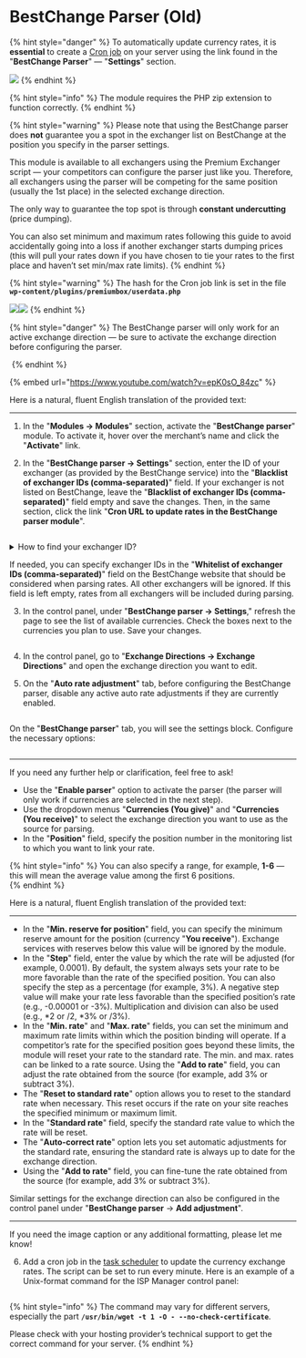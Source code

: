 # BestChange Parser (Old)

{% hint style="danger" %}
To automatically update currency rates, it is **essential** to create a [Cron job](https://premium.gitbook.io/rukovodstvo-polzovatelya/osnovnye-nastroiki/faq/kak-sozdat-zadanie-cron-na-servere) on your server using the link found in the "**BestChange Parser**" — "**Settings**" section.

![](<../../../.gitbook/assets/image (1482).png>)
{% endhint %}

{% hint style="info" %}
The module requires the PHP zip extension to function correctly.
{% endhint %}

{% hint style="warning" %}
Please note that using the BestChange parser does **not** guarantee you a spot in the exchanger list on BestChange at the position you specify in the parser settings.

This module is available to all exchangers using the Premium Exchanger script — your competitors can configure the parser just like you. Therefore, all exchangers using the parser will be competing for the same position (usually the 1st place) in the selected exchange direction.

The only way to guarantee the top spot is through **constant undercutting** (price dumping).

You can also set minimum and maximum rates following this guide to avoid accidentally going into a loss if another exchanger starts dumping prices (this will pull your rates down if you have chosen to tie your rates to the first place and haven’t set min/max rate limits).
{% endhint %}

{% hint style="warning" %}
The hash for the Cron job link is set in the file **`wp-content/plugins/premiumbox/userdata.php`**

![](<../../../.gitbook/assets/image (1520).png>)![](<../../../.gitbook/assets/image (1521).png>)
{% endhint %}

{% hint style="danger" %}
The BestChange parser will only work for an active exchange direction — be sure to activate the exchange direction before configuring the parser.
  
<img src="../../../.gitbook/assets/image (733).png" alt="" data-size="original">
{% endhint %}

{% embed url="https://www.youtube.com/watch?v=epK0sO_84zc" %}

Here is a natural, fluent English translation of the provided text:

---

1. In the "**Modules → Modules**" section, activate the "**BestChange parser**" module. To activate it, hover over the merchant’s name and click the "**Activate**" link.

2. In the "**BestChange parser → Settings**" section, enter the ID of your exchanger (as provided by the BestChange service) into the "**Blacklist of exchanger IDs (comma-separated)**" field. If your exchanger is not listed on BestChange, leave the "**Blacklist of exchanger IDs (comma-separated)**" field empty and save the changes. Then, in the same section, click the link "**Cron URL to update rates in the BestChange parser module**".

<figure><img src="../../../.gitbook/assets/image (897).png" alt=""><figcaption></figcaption></figure>

<details>

<summary>How to find your exchanger ID?</summary>

Click the image below to see how to find your exchanger ID on the BestChange website.

<img src="../../../.gitbook/assets/Clip2net_230726151417.png" alt="" data-size="original">

</details>

If needed, you can specify exchanger IDs in the "**Whitelist of exchanger IDs (comma-separated)**" field on the BestChange website that should be considered when parsing rates. All other exchangers will be ignored. If this field is left empty, rates from all exchangers will be included during parsing.

3. In the control panel, under "**BestChange parser → Settings**," refresh the page to see the list of available currencies. Check the boxes next to the currencies you plan to use. Save your changes.

<figure><img src="../../../.gitbook/assets/image (1034).png" alt=""><figcaption></figcaption></figure>

4. In the control panel, go to "**Exchange Directions → Exchange Directions**" and open the exchange direction you want to edit.

5. On the "**Auto rate adjustment**" tab, before configuring the BestChange parser, disable any active auto rate adjustments if they are currently enabled.

<figure><img src="../../../.gitbook/assets/image (1215).png" alt=""><figcaption></figcaption></figure>

On the "**BestChange parser**" tab, you will see the settings block. Configure the necessary options:

<figure><img src="../../../.gitbook/assets/image (1044).png" alt=""><figcaption></figcaption></figure>

---

If you need any further help or clarification, feel free to ask!

* Use the "**Enable parser**" option to activate the parser (the parser will only work if currencies are selected in the next step).  
* Use the dropdown menus "**Currencies (You give)**" and "**Currencies (You receive)**" to select the exchange direction you want to use as the source for parsing.  
* In the "**Position**" field, specify the position number in the monitoring list to which you want to link your rate.

{% hint style="info" %}
You can also specify a range, for example, **1-6** — this will mean the average value among the first 6 positions.  
{% endhint %}

Here is a natural, fluent English translation of the provided text:

---

* In the "**Min. reserve for position**" field, you can specify the minimum reserve amount for the position (currency "**You receive**"). Exchange services with reserves below this value will be ignored by the module.  
* In the "**Step**" field, enter the value by which the rate will be adjusted (for example, 0.0001). By default, the system always sets your rate to be more favorable than the rate of the specified position. You can also specify the step as a percentage (for example, 3%). A negative step value will make your rate less favorable than the specified position’s rate (e.g., -0.00001 or -3%). Multiplication and division can also be used (e.g., *2 or /2, *3% or /3%).  
* In the "**Min. rate**" and "**Max. rate**" fields, you can set the minimum and maximum rate limits within which the position binding will operate. If a competitor’s rate for the specified position goes beyond these limits, the module will reset your rate to the standard rate. The min. and max. rates can be linked to a rate source. Using the "**Add to rate**" field, you can adjust the rate obtained from the source (for example, add 3% or subtract 3%).  
* The "**Reset to standard rate**" option allows you to reset to the standard rate when necessary. This reset occurs if the rate on your site reaches the specified minimum or maximum limit.  
* In the "**Standard rate**" field, specify the standard rate value to which the rate will be reset.  
* The "**Auto-correct rate**" option lets you set automatic adjustments for the standard rate, ensuring the standard rate is always up to date for the exchange direction.  
* Using the "**Add to rate**" field, you can fine-tune the rate obtained from the source (for example, add 3% or subtract 3%).  

Similar settings for the exchange direction can also be configured in the control panel under "**BestChange parser** → **Add adjustment**".

---

If you need the image caption or any additional formatting, please let me know!

6. Add a cron job in the [task scheduler](https://premium.gitbook.io/rukovodstvo-polzovatelya/osnovnye-nastroiki/faq/kak-sozdat-zadanie-cron-na-servere) to update the currency exchange rates. The script can be set to run every minute. Here is an example of a Unix-format command for the ISP Manager control panel:

<figure><img src="../../../.gitbook/assets/image (1339).png" alt=""><figcaption></figcaption></figure>

{% hint style="info" %}
The command may vary for different servers, especially the part **`/usr/bin/wget -t 1 -O - --no-check-certificate`**.

Please check with your hosting provider’s technical support to get the correct command for your server.
{% endhint %}